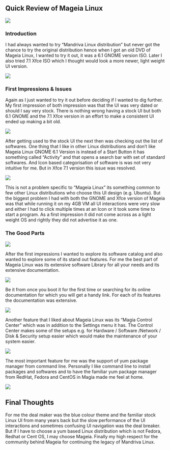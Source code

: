 ## Quick Review of Mageia Linux


![](https://github.com/bobquest33/mageia_blog/raw/master/mageia-Feb-09-21-01-56.png)

### Introduction

I had always wanted to try “Mandriva Linux distribution” but never got the chance to try the original distribution hence when I got an old DVD of Mageia Linux, I wanted to try it out, it was a 6.1 GNOME version ISO. Later I also tried 7.1 Xfce ISO which I thought would look a more newer, light weight UI version.

![](https://github.com/bobquest33/mageia_blog/raw/master/mageia-Feb-09-20-03-35.png)

### First Impressions & Issues

Again as I just wanted to try it out before deciding if I wanted to dig further. My first impression of both impression was that the UI was very dated or should I say very stock. There is nothing wrong having a stock UI but both 6.1 GNOME and the 7.1 Xfce version in an effort to make a consistent UI ended up making a bit old.

![](https://github.com/bobquest33/mageia_blog/raw/master/mageia-Feb-09-19-59-04.png)


After getting used to the stock UI the next then was checking out the list of softwares. One thing that I like in other Linux distributions and don’t like Mageia Linux GNOME 6.1 Version is instead of a Start Button it has something called “Activity” and that opens a search bar with set of standard softwares. And Icon based categorisation of software is was not very intuitive for me. But in Xfce 7.1 version this issue was resolved.

![](https://github.com/bobquest33/mageia_blog/raw/master/mageia-Feb-09-20-25-21.png)

This is not a problem specific to “Mageia Linux” its something common to few other Linux distributions who choose this UI design (e.g. Ubuntu). But the biggest problem I had with both the GNOME and Xfce version of Mageia was that while running it on my 4GB VM all UI interactions were very slow and either I had to click multiple times at an Icon or it took some time to start a program. As a first impression it did not come across as a light weight OS and rightly they did not advertise it as one.


### The Good Parts


![](https://github.com/bobquest33/mageia_blog/raw/master/mageia-Feb-09-19-58-46.png)

After the first impressions I wanted to explore its software catalog and also wanted to explore some of its stand out features. For me the best part of Mageia Linux was its extensive software Library for all your needs and its extensive documentation. 

![](https://github.com/bobquest33/mageia_blog/raw/master/mageia-Feb-09-19-57-56.png)

Be it from once you boot it for the first time or searching for its online documentation for which you will get a handy link. For each of its features the documentation was extensive.

![](https://github.com/bobquest33/mageia_blog/raw/master/mageia-Feb-09-20-24-39.png)



Another feature that I liked about Mageia Linux was its “Magia Control Center” which was in addition to the Settings menu it has. The Control Center makes some of the setups e.g. for Hardware / Software /Network / Disk & Security setup easier which would make the maintenance of your system easier.

![](https://github.com/bobquest33/mageia_blog/raw/master/mageia-Feb-09-19-56-42.png)


The most important feature for me was the support of yum package manager from command line. Personally I like command line to install packages and softwares and to have the familiar yum package manager from RedHat, Fedora and CentOS in Magia made me feel at home.

![](https://github.com/bobquest33/mageia_blog/raw/master/mageia-Feb-09-20-00-26.png)

## Final Thoughts

For me the deal maker was the blue colour theme and the familiar stock Linux UI from many years back but the slow performance of the UI interactions and sometimes confusing UI navigation was the deal breaker. But if I have to choose a yum based Linux distribution which is not Fedora, Redhat or Cent OS, I may choose Mageia. Finally my high respect for the community behind Mageia for continuing the legacy of Mandriva Linux.